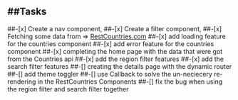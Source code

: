 ## ##Tasks

##-[x] Create a nav component,
##-[x] Create a filter component,
##-[x] Fetching some data from => <a href="https://restcountries.com/">RestCountries.com</a>
##-[x] add loading feature for the countries component
##-[x] add error feature for the countries component
##-[x] completing the home page with the data that were got from the Countries api
##-[x] add the region filter features
##-[x] add the search filter features
##-[] creating the details page with the dynamic router
##-[] add theme toggler
##-[] use Callback to solve the un-neciecery re-rendering in the RestCountries Components
##-[] fix the bug when using the region filter and search filter together
